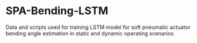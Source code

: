 # SPA-Bending-LSTM
Data and scripts used for training LSTM model for soft pneumatic actuator bending angle estimation in static and dynamic operating scenarios
